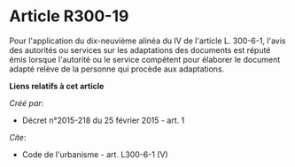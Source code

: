 # Article R300-19

Pour l'application du dix-neuvième alinéa du IV de l'article L. 300-6-1, l'avis des autorités ou services sur les adaptations
des documents est réputé émis lorsque l'autorité ou le service compétent pour élaborer le document adapté relève de la
personne qui procède aux adaptations.

**Liens relatifs à cet article**

_Créé par_:

  - Décret n°2015-218 du 25 février 2015 - art. 1

_Cite_:

  - Code de l'urbanisme - art. L300-6-1 (V)

